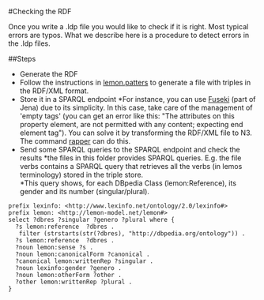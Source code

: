 #Checking the RDF

Once you write a .ldp file you would like to check if it is right. Most typical errors are typos.
What we describe here is a procedure to detect errors in the .ldp files.

##Steps

* Generate the RDF
 * Follow the instructions in <a href="http://github.com/jmccrae/lemon.patterns">lemon.patters</a> to generate a file with triples in the RDF/XML format.
* Store it in a SPARQL endpoint
 *For instance, you can use <A HREF="http://jena.apache.org/documentation/serving_data/index.html">Fuseki</A> (part of Jena) due to its simplicity. In this case, take care of the management of 'empty tags' (you can get an error like this: "The attributes on this property element, are not permitted with any content; expecting end element tag"). You can solve it by transforming the RDF/XML file to N3. The command <a href="http://librdf.org/raptor/rapper.html">rapper<a> can do this. 
* Send some SPARQL queries to the SPARQL endpoint and check the results
  *the files in this folder provides SPARQL queries. E.g. the file verbs contains a SPARQL query that retrieves all the verbs (in lemos terminology) stored in the triple store.  
  *This query shows, for each DBpedia Class (lemon:Reference), its gender and its number (singular/plural). 

```
prefix lexinfo: <http://www.lexinfo.net/ontology/2.0/lexinfo#>
prefix lemon: <http://lemon-model.net/lemon#>
select ?dbres ?singular ?genero ?plural where {
  ?s lemon:reference  ?dbres .
   filter (strstarts(str(?dbres), "http://dbpedia.org/ontology")) .
  ?s lemon:reference  ?dbres .
  ?noun lemon:sense ?s .
  ?noun lemon:canonicalForm ?canonical .
  ?canonical lemon:writtenRep ?singular .
  ?noun lexinfo:gender ?genero .
  ?noun lemon:otherForm ?other .
  ?other lemon:writtenRep ?plural .
}
```


